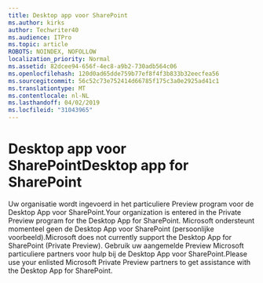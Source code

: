 ```yaml
---
title: Desktop app voor SharePoint
ms.author: kirks
author: Techwriter40
ms.audience: ITPro
ms.topic: article
ROBOTS: NOINDEX, NOFOLLOW
localization_priority: Normal
ms.assetid: 82dcee94-656f-4ec8-a9b2-730adb564c06
ms.openlocfilehash: 120d0ad65dde759b77ef8f4f3b833b32eecfea56
ms.sourcegitcommit: 56c52c73e752414d66785f175c3a0e2925ad41c1
ms.translationtype: MT
ms.contentlocale: nl-NL
ms.lasthandoff: 04/02/2019
ms.locfileid: "31043965"
---
```

# <a name="desktop-app-for-sharepoint"></a><span data-ttu-id="08fb3-102">Desktop app voor SharePoint</span><span class="sxs-lookup"><span data-stu-id="08fb3-102">Desktop app for SharePoint</span></span>

<span data-ttu-id="08fb3-103">Uw organisatie wordt ingevoerd in het particuliere Preview program voor de Desktop App voor SharePoint.</span><span class="sxs-lookup"><span data-stu-id="08fb3-103">Your organization is entered in the Private Preview program for the Desktop App for SharePoint.</span></span> <span data-ttu-id="08fb3-104">Microsoft ondersteunt momenteel geen de Desktop App voor SharePoint (persoonlijke voorbeeld).</span><span class="sxs-lookup"><span data-stu-id="08fb3-104">Microsoft does not currently support the Desktop App for SharePoint (Private Preview).</span></span> <span data-ttu-id="08fb3-105">Gebruik uw aangemelde Preview Microsoft particuliere partners voor hulp bij de Desktop App voor SharePoint.</span><span class="sxs-lookup"><span data-stu-id="08fb3-105">Please use your enlisted Microsoft Private Preview partners to get assistance with the Desktop App for SharePoint.</span></span>
